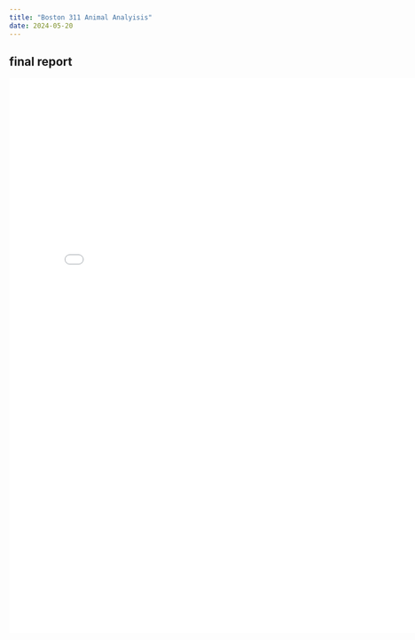 ```yaml
---
title: "Boston 311 Animal Analyisis"
date: 2024-05-20
---
```

## final report
<embed src="/pdfs/Boston_311_Animal_Final_Report.pdf" width="800" height="1000" type="application/pdf">